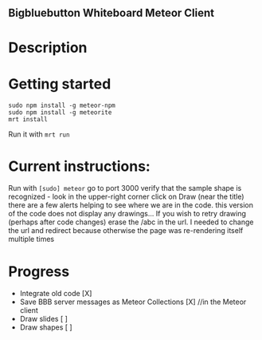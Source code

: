 Bigbluebutton Whiteboard Meteor Client
--------------------------------------

# Description

# Getting started

    sudo npm install -g meteor-npm
    sudo npm install -g meteorite
    mrt install

Run it with `mrt run`

# Current instructions:
 Run with `[sudo] meteor`
 go to port 3000
 verify that the sample shape is recognized - look in the upper-right corner
 click on Draw (near the title)
 there are a few alerts helping to see where we are in the code.
 this version of the code does not display any drawings...
 If you wish to retry drawing (perhaps after code changes) erase the /abc in the url.
 I needed to change the url and redirect because otherwise the page was re-rendering itself multiple times

# Progress

 * Integrate old code [X]
 * Save BBB server messages as Meteor Collections [X] //in the Meteor client
 * Draw slides [ ]
 * Draw shapes [ ]
